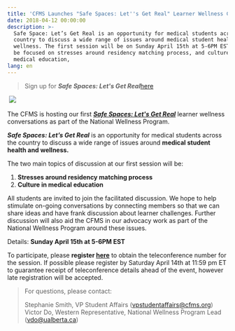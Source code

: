 ```yaml
---
title: 'CFMS Launches "Safe Spaces: Let''s Get Real" Learner Wellness Conversations'
date: 2018-04-12 00:00:00
description: >-
  Safe Space: Let’s Get Real is an opportunity for medical students across the
  country to discuss a wide range of issues around medical student health and
  wellness. The first session will be on Sunday April 15th at 5-6PM EST and will
  be focused on stresses around residency matching process, and culture in
  medical education,
lang: en
---
```


> Sign up for ***Safe Spaces: Let's Get Real***[here](https://docs.google.com/forms/d/e/1FAIpQLSe4fpKkHl3IqIYy199UZaHZREY4h5bIkzfWY_CoWblSNPxCBQ/viewform)

&nbsp;![](blob:https://app.cloudcannon.com/d5a4bec6-547b-5b4e-8d18-b29fbaff9fd2)

The CFMS is hosting our first [***Safe Spaces: Let's Get Real***](https://www.cfms.org/what-we-do/student-affairs/safe-space.html) learner wellness conversations as part of the National Wellness Program.

***Safe Spaces: Let’s Get Real*** is an opportunity for medical students across the country to discuss a wide range of issues around **medical student health and wellness.**

The two main topics of discussion at our first session will be:

1. **Stresses around residency matching process**
2. **Culture in medical education**

All students are invited to join the facilitated discussion. We hope to help stimulate on-going conversations by connecting members so that we can share ideas and have frank discussion about learner challenges. Further discussion will also aid the CFMS in our advocacy work as part of the National Wellness Program around these issues.

Details: **Sunday April 15th at 5-6PM EST**

To participate, please **register [here](https://docs.google.com/forms/d/e/1FAIpQLSe4fpKkHl3IqIYy199UZaHZREY4h5bIkzfWY_CoWblSNPxCBQ/viewform)** to obtain the teleconference number for the session. If possible please register by Saturday April 14th at 11:59 pm ET to guarantee receipt of teleconference details ahead of the event, however late registration will be accepted.

> For questions, please contact:
>
>
> Stephanie Smith, VP Student Affairs ([vpstudentaffairs@cfms.org](javascript:void(location.href='mailto:'+String.fromCharCode(118,112,115,116,117,100,101,110,116,97,102,102,97,105,114,115,64,99,102,109,115,46,111,114,103))))<br>Victor Do, Western Representative, National Wellness Program Lead ([vdo@ualberta.ca](javascript:void(location.href='mailto:'+String.fromCharCode(118,100,111,64,117,97,108,98,101,114,116,97,46,99,97))))